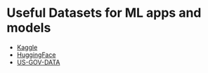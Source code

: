 # Useful Datasets for ML apps and models

- [Kaggle](https://www.kaggle.com/datasets)
- [HuggingFace](https://huggingface.co/)
- [US-GOV-DATA](https://data.gov/)

